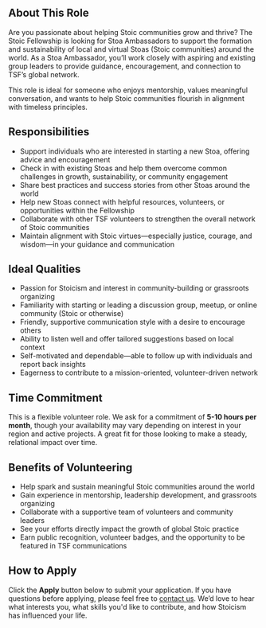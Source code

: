 ## About This Role

Are you passionate about helping Stoic communities grow and thrive? The Stoic Fellowship is looking for Stoa Ambassadors to support the formation and sustainability of local and virtual Stoas (Stoic communities) around the world. As a Stoa Ambassador, you’ll work closely with aspiring and existing group leaders to provide guidance, encouragement, and connection to TSF’s global network.

This role is ideal for someone who enjoys mentorship, values meaningful conversation, and wants to help Stoic communities flourish in alignment with timeless principles.

## Responsibilities

- Support individuals who are interested in starting a new Stoa, offering advice and encouragement
- Check in with existing Stoas and help them overcome common challenges in growth, sustainability, or community engagement
- Share best practices and success stories from other Stoas around the world
- Help new Stoas connect with helpful resources, volunteers, or opportunities within the Fellowship
- Collaborate with other TSF volunteers to strengthen the overall network of Stoic communities
- Maintain alignment with Stoic virtues—especially justice, courage, and wisdom—in your guidance and communication

## Ideal Qualities

- Passion for Stoicism and interest in community-building or grassroots organizing
- Familiarity with starting or leading a discussion group, meetup, or online community (Stoic or otherwise)
- Friendly, supportive communication style with a desire to encourage others
- Ability to listen well and offer tailored suggestions based on local context
- Self-motivated and dependable—able to follow up with individuals and report back insights
- Eagerness to contribute to a mission-oriented, volunteer-driven network

## Time Commitment

This is a flexible volunteer role. We ask for a commitment of **5-10 hours per month**, though your availability may vary depending on interest in your region and active projects. A great fit for those looking to make a steady, relational impact over time.

## Benefits of Volunteering

- Help spark and sustain meaningful Stoic communities around the world
- Gain experience in mentorship, leadership development, and grassroots organizing
- Collaborate with a supportive team of volunteers and community leaders
- See your efforts directly impact the growth of global Stoic practice
- Earn public recognition, volunteer badges, and the opportunity to be featured in TSF communications

## How to Apply

Click the **Apply** button below to submit your application. If you have questions before applying, please feel free to [contact us](https://stoicfellowship.com/contact). We’d love to hear what interests you, what skills you'd like to contribute, and how Stoicism has influenced your life.
